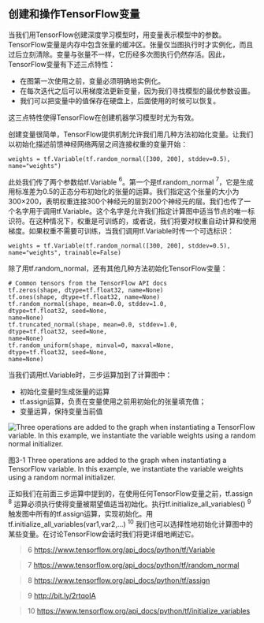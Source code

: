 ## 创建和操作TensorFlow变量
当我们用TensorFlow创建深度学习模型时，用变量表示模型中的参数。TensorFlow变量是内存中包含张量的缓冲区。张量仅当图执行时才实例化，而且过后立刻清除。变量与张量不一样，它历经多次图执行仍然存活。因此，TensorFlow变量有下述三点特性：

- 在图第一次使用之前，变量必须明确地实例化。
- 在每次迭代之后可以用梯度法更新变量，因为我们寻找模型的最优参数设置。
- 我们可以把变量中的值保存在硬盘上，后面使用的时候可以恢复。

这三点特性使得TensorFlow在创建机器学习模型时尤为有效。

创建变量很简单，TensorFlow提供机制允许我们用几种方法初始化变量。让我们以初始化描述前馈神经网络两层之间连接权重的变量开始：

```
weights = tf.Variable(tf.random_normal([300, 200], stddev=0.5), name="weights")
```

此处我们传了两个参数给tf.Variable $^6$。第一个是tf.random_normal $^7$，它是生成用标准差为0.5的正态分布初始化的张量的运算。我们指定这个张量的大小为300×200，表明权重连接300个神经元的层到200个神经元的层。我们也传了一个名字用于调用tf.Variable。这个名字是允许我们指定计算图中适当节点的唯一标识符。在这种情况下，权重是可训练的，或者说，我们将要对权重自动计算和使用梯度。如果权重不需要可训练，当我们调用tf.Variable时传一个可选标识：

```
weights = tf.Variable(tf.random_normal([300, 200], stddev=0.5), name="weights", trainable=False)
```

除了用tf.random_normal，还有其他几种方法初始化TensorFlow变量：

```
# Common tensors from the TensorFlow API docs
tf.zeros(shape, dtype=tf.float32, name=None)
tf.ones(shape, dtype=tf.float32, name=None)
tf.random_normal(shape, mean=0.0, stddev=1.0,
dtype=tf.float32, seed=None,
name=None)
tf.truncated_normal(shape, mean=0.0, stddev=1.0,
dtype=tf.float32, seed=None,
name=None)
tf.random_uniform(shape, minval=0, maxval=None,
dtype=tf.float32, seed=None,
name=None)
```

当我们调用tf.Variable时，三步运算加到了计算图中：
- 初始化变量时生成张量的运算
- tf.assign运算，负责在变量使用之前用初始化的张量填充值；
- 变量运算，保持变量当前值

![Three operations are added to the graph when instantiating a TensorFlow variable. In this example, we instantiate the variable weights using a random normal initializer.](https://github.com/lucasbyAI/Fundamental_of_Deep_Learning_ZH/blob/master/images_folder/Fig3-1.png?raw=true)

图3-1 Three operations are added to the graph when instantiating a TensorFlow variable. In this example, we instantiate the variable weights using a random normal initializer.

正如我们在前面三步运算中提到的，在使用任何TensorFlow变量之前，tf.assign $^8$ 运算必须执行使得变量被期望值适当初始化。执行tf.initialize_all_variables() $^9$ 触发图中所有的tf.assign运算，实现初始化。用tf.initialize_all_variables(var1,var2,...) $^{10}$ 我们也可以选择性地初始化计算图中的某些变量。在讨论TensorFlow会话时我们将更详细地阐述它。

> 6 https://www.tensorflow.org/api_docs/python/tf/Variable

> 7 https://www.tensorflow.org/api_docs/python/tf/random_normal

> 8 https://www.tensorflow.org/api_docs/python/tf/assign

> 9 http://bit.ly/2rtqoIA

> 10 https://www.tensorflow.org/api_docs/python/tf/initialize_variables
